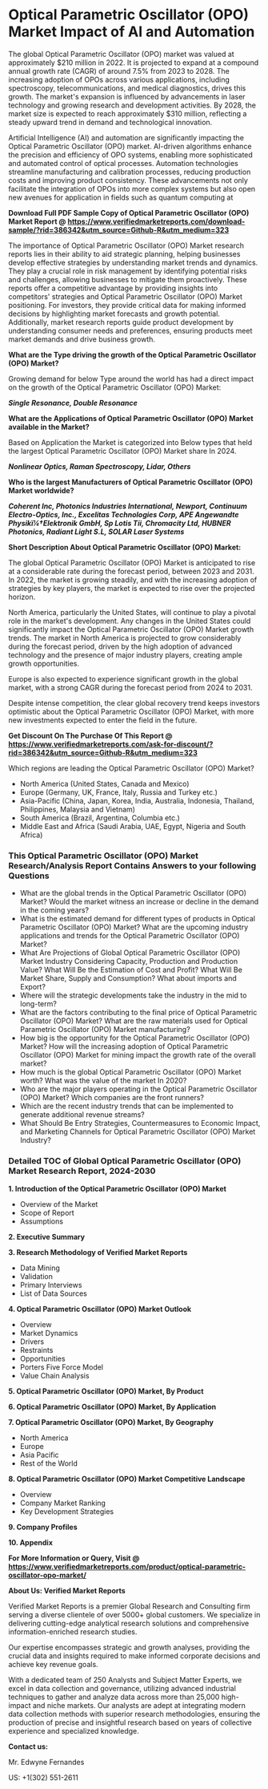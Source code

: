 <meta name="title" content="Global Optical Parametric Oscillator (OPO) Market Impact of AI and Automation"><meta name="description" content="The global Optical Parametric Oscillator (OPO) market was valued at approximately $210 million in 2022. It is projected to expand at a compound annual growth rate (CAG"><meta name="title" content="Optical Parametric Oscillator (OPO) Market Size, Share, Scope, Trends, Growth, Opportunities, Analysis, Forecast"><h1>Optical Parametric Oscillator (OPO) Market Impact of AI and Automation</h1><p>The global Optical Parametric Oscillator (OPO) market was valued at approximately $210 million in 2022. It is projected to expand at a compound annual growth rate (CAGR) of around 7.5% from 2023 to 2028. The increasing adoption of OPOs across various applications, including spectroscopy, telecommunications, and medical diagnostics, drives this growth. The market's expansion is influenced by advancements in laser technology and growing research and development activities. By 2028, the market size is expected to reach approximately $310 million, reflecting a steady upward trend in demand and technological innovation.</p><p>Artificial Intelligence (AI) and automation are significantly impacting the Optical Parametric Oscillator (OPO) market. AI-driven algorithms enhance the precision and efficiency of OPO systems, enabling more sophisticated and automated control of optical processes. Automation technologies streamline manufacturing and calibration processes, reducing production costs and improving product consistency. These advancements not only facilitate the integration of OPOs into more complex systems but also open new avenues for application in fields such as quantum computing at</p><p id="" class=""><strong>Download Full PDF Sample Copy of Optical Parametric Oscillator (OPO) Market Report @ <a href="https://www.verifiedmarketreports.com/download-sample/?rid=386342&utm_source=Github-R&utm_medium=323" target="_blank">https://www.verifiedmarketreports.com/download-sample/?rid=386342&utm_source=Github-R&utm_medium=323</a></strong></p><p>The importance of&nbsp;Optical Parametric Oscillator (OPO) Market research reports lies in their ability to aid strategic planning, helping businesses develop effective strategies by understanding market trends and dynamics. They play a crucial role in risk management by identifying potential risks and challenges, allowing businesses to mitigate them proactively. These reports offer a competitive advantage by providing insights into competitors' strategies and Optical Parametric Oscillator (OPO) Market positioning. For investors, they provide critical data for making informed decisions by highlighting market forecasts and growth potential. Additionally, market research reports guide product development by understanding consumer needs and preferences, ensuring products meet market demands and drive business growth.</p><p><strong>What are the&nbsp;Type driving the growth of the Optical Parametric Oscillator (OPO) Market?</strong></p><p id="" class="">Growing demand for below Type around the world has had a direct impact on the growth of the Optical Parametric Oscillator (OPO) Market:</p><em><strong>Single Resonance, Double Resonance</strong></em></p><strong>What are the&nbsp;Applications&nbsp;of Optical Parametric Oscillator (OPO) Market available in the Market?</strong></p><p id="" class="">Based on Application the Market is categorized into Below types that held the largest Optical Parametric Oscillator (OPO) Market share In 2024.</p><em><strong>Nonlinear Optics, Raman Spectroscopy, Lidar, Others</strong></em></p><strong>Who is the largest Manufacturers of Optical Parametric Oscillator (OPO) Market worldwide?</strong></p><p><em><strong>Coherent Inc, Photonics Industries International, Newport, Continuum Electro-Optics, Inc., Excelitas Technologies Corp, APE Angewandte Physikï¼†Elektronik GmbH, Sp Lotis Tii, Chromacity Ltd, HUBNER Photonics, Radiant Light S.L, SOLAR Laser Systems</strong></em></p><p id="" class=""><strong>Short Description About Optical Parametric Oscillator (OPO) Market:</strong></p><p>The global Optical Parametric Oscillator (OPO) Market is anticipated to rise at a considerable rate during the forecast period, between 2023 and 2031. In 2022, the market is growing steadily, and with the increasing adoption of strategies by key players, the market is expected to rise over the projected horizon.</p><p>North America, particularly the United States, will continue to play a pivotal role in the market's development. Any changes in the United States could significantly impact the Optical Parametric Oscillator (OPO) Market growth trends. The market in North America is projected to grow considerably during the forecast period, driven by the high adoption of advanced technology and the presence of major industry players, creating ample growth opportunities.</p><p>Europe is also expected to experience significant growth in the global market, with a strong CAGR during the forecast period from 2024 to 2031.</p><p>Despite intense competition, the clear global recovery trend keeps investors optimistic about the Optical Parametric Oscillator (OPO) Market, with more new investments expected to enter the field in the future.</p><p id="" class=""><strong>Get Discount On The Purchase Of This Report @ <a href="https://www.verifiedmarketreports.com/ask-for-discount/?rid=386342&utm_source=Github-R&utm_medium=323" target="_blank">https://www.verifiedmarketreports.com/ask-for-discount/?rid=386342&utm_source=Github-R&utm_medium=323</a></strong></p>Which regions are leading the Optical Parametric Oscillator (OPO) Market?</p><ul><li>North America (United States, Canada and Mexico)</li><li>Europe (Germany, UK, France, Italy, Russia and Turkey etc.)</li><li>Asia-Pacific (China, Japan, Korea, India, Australia, Indonesia, Thailand, Philippines, Malaysia and Vietnam)</li><li>South America (Brazil, Argentina, Columbia etc.)</li><li>Middle East and Africa (Saudi Arabia, UAE, Egypt, Nigeria and South Africa)</li></ul><h3 id="" class="">This Optical Parametric Oscillator (OPO) Market Research/Analysis Report Contains Answers to your following Questions</h3><ul><li>What are the global trends in the Optical Parametric Oscillator (OPO) Market? Would the market witness an increase or decline in the demand in the coming years?</li><li>What is the estimated demand for different types of products in Optical Parametric Oscillator (OPO) Market? What are the upcoming industry applications and trends for the Optical Parametric Oscillator (OPO) Market?</li><li>What Are Projections of Global Optical Parametric Oscillator (OPO) Market Industry Considering Capacity, Production and Production Value? What Will Be the Estimation of Cost and Profit? What Will Be Market Share, Supply and Consumption? What about imports and Export?</li><li>Where will the strategic developments take the industry in the mid to long-term?</li><li>What are the factors contributing to the final price of Optical Parametric Oscillator (OPO) Market? What are the raw materials used for Optical Parametric Oscillator (OPO) Market manufacturing?</li><li>How big is the opportunity for the Optical Parametric Oscillator (OPO) Market? How will the increasing adoption of Optical Parametric Oscillator (OPO) Market for mining impact the growth rate of the overall market?</li><li>How much is the global Optical Parametric Oscillator (OPO) Market worth? What was the value of the market In 2020?</li><li>Who are the major players operating in the Optical Parametric Oscillator (OPO) Market? Which companies are the front runners?</li><li>Which are the recent industry trends that can be implemented to generate additional revenue streams?</li><li>What Should Be Entry Strategies, Countermeasures to Economic Impact, and Marketing Channels for Optical Parametric Oscillator (OPO) Market Industry?</li></ul><h3 id="" class="">Detailed TOC of Global Optical Parametric Oscillator (OPO) Market Research Report, 2024-2030</h3><p id="" class=""><strong>1. Introduction of the Optical Parametric Oscillator (OPO) Market</strong></p><ul><li>Overview of the Market</li><li>Scope of Report</li><li>Assumptions</li></ul><p id="" class=""><strong>2. Executive Summary</strong></p><p id="" class=""><strong>3. Research Methodology of Verified Market Reports</strong></p><ul><li>Data Mining</li><li>Validation</li><li>Primary Interviews</li><li>List of Data Sources</li></ul><p id="" class=""><strong>4. Optical Parametric Oscillator (OPO) Market Outlook</strong></p><ul><li>Overview</li><li>Market Dynamics</li><li>Drivers</li><li>Restraints</li><li>Opportunities</li><li>Porters Five Force Model</li><li>Value Chain Analysis</li></ul><p id="" class=""><strong>5. Optical Parametric Oscillator (OPO) Market, By Product</strong></p><p id="" class=""><strong>6. Optical Parametric Oscillator (OPO) Market, By Application</strong></p><p id="" class=""><strong>7. Optical Parametric Oscillator (OPO) Market, By Geography</strong></p><ul><li>North America</li><li>Europe</li><li>Asia Pacific</li><li>Rest of the World</li></ul><p id="" class=""><strong>8. Optical Parametric Oscillator (OPO) Market Competitive Landscape</strong></p><ul><li>Overview</li><li>Company Market Ranking</li><li>Key Development Strategies</li></ul><p id="" class=""><strong>9. Company Profiles</strong></p><p id="" class=""><strong>10. Appendix</strong></p><p id="" class=""><strong>For More Information or Query, Visit @ <a href="https://www.verifiedmarketreports.com/product/optical-parametric-oscillator-opo-market/" target="_blank">https://www.verifiedmarketreports.com/product/optical-parametric-oscillator-opo-market/</a></strong></p><p id="" class=""><strong>About Us: Verified Market Reports</strong></p><p id="" class="">Verified Market Reports is a premier Global Research and Consulting firm serving a diverse clientele of over 5000+ global customers. We specialize in delivering cutting-edge analytical research solutions and comprehensive information-enriched research studies.</p><p id="" class="">Our expertise encompasses strategic and growth analyses, providing the crucial data and insights required to make informed corporate decisions and achieve key revenue goals.</p><p id="" class="">With a dedicated team of 250 Analysts and Subject Matter Experts, we excel in data collection and governance, utilizing advanced industrial techniques to gather and analyze data across more than 25,000 high-impact and niche markets. Our analysts are adept at integrating modern data collection methods with superior research methodologies, ensuring the production of precise and insightful research based on years of collective experience and specialized knowledge.</p><p id="" class=""><strong>Contact us:</strong></p><p id="" class="">Mr. Edwyne Fernandes</p><p id="" class="">US: +1(302) 551-2611</p>
